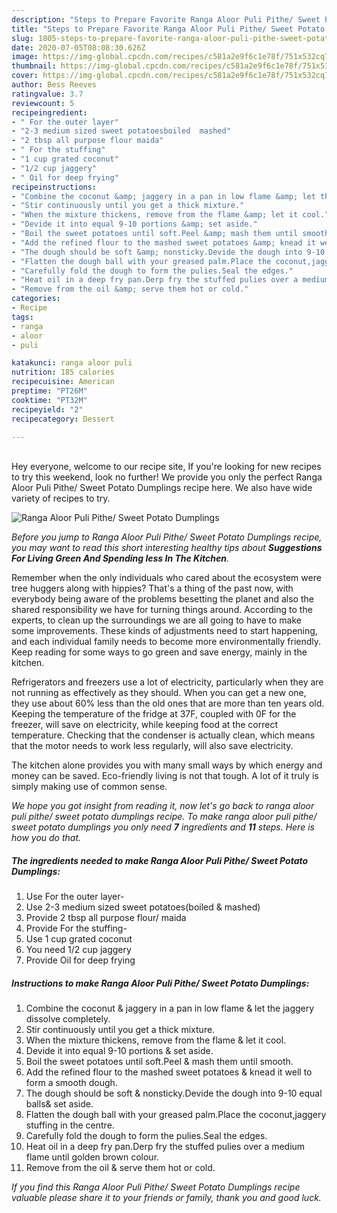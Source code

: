 ```yaml
---
description: "Steps to Prepare Favorite Ranga Aloor Puli Pithe/ Sweet Potato Dumplings"
title: "Steps to Prepare Favorite Ranga Aloor Puli Pithe/ Sweet Potato Dumplings"
slug: 1805-steps-to-prepare-favorite-ranga-aloor-puli-pithe-sweet-potato-dumplings
date: 2020-07-05T08:08:30.626Z
image: https://img-global.cpcdn.com/recipes/c581a2e9f6c1e78f/751x532cq70/ranga-aloor-puli-pithe-sweet-potato-dumplings-recipe-main-photo.jpg
thumbnail: https://img-global.cpcdn.com/recipes/c581a2e9f6c1e78f/751x532cq70/ranga-aloor-puli-pithe-sweet-potato-dumplings-recipe-main-photo.jpg
cover: https://img-global.cpcdn.com/recipes/c581a2e9f6c1e78f/751x532cq70/ranga-aloor-puli-pithe-sweet-potato-dumplings-recipe-main-photo.jpg
author: Bess Reeves
ratingvalue: 3.7
reviewcount: 5
recipeingredient:
- " For the outer layer"
- "2-3 medium sized sweet potatoesboiled  mashed"
- "2 tbsp all purpose flour maida"
- " For the stuffing"
- "1 cup grated coconut"
- "1/2 cup jaggery"
- " Oil for deep frying"
recipeinstructions:
- "Combine the coconut &amp; jaggery in a pan in low flame &amp; let the jaggery dissolve completely."
- "Stir continuously until you get a thick mixture."
- "When the mixture thickens, remove from the flame &amp; let it cool."
- "Devide it into equal 9-10 portions &amp; set aside."
- "Boil the sweet potatoes until soft.Peel &amp; mash them until smooth."
- "Add the refined flour to the mashed sweet potatoes &amp; knead it well to form a smooth dough."
- "The dough should be soft &amp; nonsticky.Devide the dough into 9-10 equal balls&amp; set aside."
- "Flatten the dough ball with your greased palm.Place the coconut,jaggery stuffing in the centre."
- "Carefully fold the dough to form the pulies.Seal the edges."
- "Heat oil in a deep fry pan.Derp fry the stuffed pulies over a medium flame until golden brown colour."
- "Remove from the oil &amp; serve them hot or cold."
categories:
- Recipe
tags:
- ranga
- aloor
- puli

katakunci: ranga aloor puli 
nutrition: 185 calories
recipecuisine: American
preptime: "PT26M"
cooktime: "PT32M"
recipeyield: "2"
recipecategory: Dessert

---
```

<br>
Hey everyone, welcome to our recipe site, If you're looking for new recipes to try this weekend, look no further! We provide you only the perfect Ranga Aloor Puli Pithe/ Sweet Potato Dumplings recipe here. We also have wide variety of recipes to try.
<br>


![Ranga Aloor Puli Pithe/ Sweet Potato Dumplings](https://img-global.cpcdn.com/recipes/c581a2e9f6c1e78f/751x532cq70/ranga-aloor-puli-pithe-sweet-potato-dumplings-recipe-main-photo.jpg)

<i>Before you jump to Ranga Aloor Puli Pithe/ Sweet Potato Dumplings recipe, you may want to read this short interesting healthy tips about 
<strong>Suggestions For Living Green And Spending less In The Kitchen</strong>.</i>
</br>

Remember when the only individuals who cared about the ecosystem were tree huggers along with hippies? That's a thing of the past now, with everybody being aware of the problems besetting the planet and also the shared responsibility we have for turning things around. According to the experts, to clean up the surroundings we are all going to have to make some improvements. These kinds of adjustments need to start happening, and each individual family needs to become more environmentally friendly. Keep reading for some ways to go green and save energy, mainly in the kitchen.

Refrigerators and freezers use a lot of electricity, particularly when they are not running as effectively as they should. When you can get a new one, they use about 60% less than the old ones that are more than ten years old. Keeping the temperature of the fridge at 37F, coupled with 0F for the freezer, will save on electricity, while keeping food at the correct temperature. Checking that the condenser is actually clean, which means that the motor needs to work less regularly, will also save electricity.

The kitchen alone provides you with many small ways by which energy and money can be saved. Eco-friendly living is not that tough. A lot of it truly is simply making use of common sense.


<i>We hope you got insight from reading it, now let's go back to ranga aloor puli pithe/ sweet potato dumplings recipe. To make ranga aloor puli pithe/ sweet potato dumplings you only need <strong>7</strong> ingredients and <strong>11</strong> steps. Here is how you do that.
</i>

##### The ingredients needed to make Ranga Aloor Puli Pithe/ Sweet Potato Dumplings:

1. Use  For the outer layer-
1. Use 2-3 medium sized sweet potatoes(boiled &amp; mashed)
1. Provide 2 tbsp all purpose flour/ maida
1. Provide  For the stuffing-
1. Use 1 cup grated coconut
1. You need 1/2 cup jaggery
1. Provide  Oil for deep frying


##### Instructions to make Ranga Aloor Puli Pithe/ Sweet Potato Dumplings:

1. Combine the coconut &amp; jaggery in a pan in low flame &amp; let the jaggery dissolve completely.
1. Stir continuously until you get a thick mixture.
1. When the mixture thickens, remove from the flame &amp; let it cool.
1. Devide it into equal 9-10 portions &amp; set aside.
1. Boil the sweet potatoes until soft.Peel &amp; mash them until smooth.
1. Add the refined flour to the mashed sweet potatoes &amp; knead it well to form a smooth dough.
1. The dough should be soft &amp; nonsticky.Devide the dough into 9-10 equal balls&amp; set aside.
1. Flatten the dough ball with your greased palm.Place the coconut,jaggery stuffing in the centre.
1. Carefully fold the dough to form the pulies.Seal the edges.
1. Heat oil in a deep fry pan.Derp fry the stuffed pulies over a medium flame until golden brown colour.
1. Remove from the oil &amp; serve them hot or cold.


<i>If you find this Ranga Aloor Puli Pithe/ Sweet Potato Dumplings recipe valuable please share it to your friends or family, thank you and good luck.</i>
